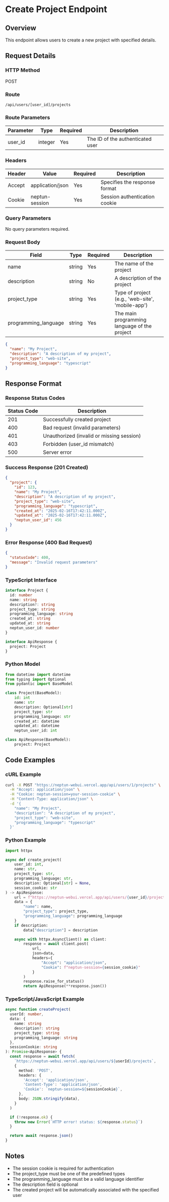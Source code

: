# Create Project Endpoint

## Overview

This endpoint allows users to create a new project with specified details.

## Request Details

### HTTP Method

POST

### Route

`/api/users/[user_id]/projects`

### Route Parameters

| Parameter | Type    | Required | Description                      |
| --------- | ------- | -------- | -------------------------------- |
| user_id   | integer | Yes      | The ID of the authenticated user |

### Headers

| Header | Value            | Required | Description                   |
| ------ | ---------------- | -------- | ----------------------------- |
| Accept | application/json | Yes      | Specifies the response format |
| Cookie | neptun-session   | Yes      | Session authentication cookie |

### Query Parameters

No query parameters required.

### Request Body

| Field                | Type   | Required | Description                                      |
| -------------------- | ------ | -------- | ------------------------------------------------ |
| name                 | string | Yes      | The name of the project                          |
| description          | string | No       | A description of the project                     |
| project_type         | string | Yes      | Type of project (e.g., 'web-site', 'mobile-app') |
| programming_language | string | Yes      | The main programming language of the project     |

```json
{
  "name": "My Project",
  "description": "A description of my project",
  "project_type": "web-site",
  "programming_language": "typescript"
}
```

## Response Format

### Response Status Codes

| Status Code | Description                               |
| ----------- | ----------------------------------------- |
| 201         | Successfully created project              |
| 400         | Bad request (invalid parameters)          |
| 401         | Unauthorized (invalid or missing session) |
| 403         | Forbidden (user_id mismatch)              |
| 500         | Server error                              |

### Success Response (201 Created)

```json
{
  "project": {
    "id": 123,
    "name": "My Project",
    "description": "A description of my project",
    "project_type": "web-site",
    "programming_language": "typescript",
    "created_at": "2025-02-16T17:42:11.000Z",
    "updated_at": "2025-02-16T17:42:11.000Z",
    "neptun_user_id": 456
  }
}
```

### Error Response (400 Bad Request)

```json
{
  "statusCode": 400,
  "message": "Invalid request parameters"
}
```

### TypeScript Interface

```typescript
interface Project {
  id: number
  name: string
  description?: string
  project_type: string
  programming_language: string
  created_at: string
  updated_at: string
  neptun_user_id: number
}

interface ApiResponse {
  project: Project
}
```

### Python Model

```python
from datetime import datetime
from typing import Optional
from pydantic import BaseModel

class Project(BaseModel):
    id: int
    name: str
    description: Optional[str]
    project_type: str
    programming_language: str
    created_at: datetime
    updated_at: datetime
    neptun_user_id: int

class ApiResponse(BaseModel):
    project: Project
```

## Code Examples

### cURL Example

```bash
curl -X POST "https://neptun-webui.vercel.app/api/users/1/projects" \
  -H "Accept: application/json" \
  -H "Cookie: neptun-session=your-session-cookie" \
  -H "Content-Type: application/json" \
  -d '{
    "name": "My Project",
    "description": "A description of my project",
    "project_type": "web-site",
    "programming_language": "typescript"
  }'
```

### Python Example

```python
import httpx

async def create_project(
    user_id: int,
    name: str,
    project_type: str,
    programming_language: str,
    description: Optional[str] = None,
    session_cookie: str
) -> ApiResponse:
    url = f"https://neptun-webui.vercel.app/api/users/{user_id}/projects"
    data = {
        "name": name,
        "project_type": project_type,
        "programming_language": programming_language
    }
    if description:
        data["description"] = description

    async with httpx.AsyncClient() as client:
        response = await client.post(
            url,
            json=data,
            headers={
                "Accept": "application/json",
                "Cookie": f"neptun-session={session_cookie}"
            }
        )
        response.raise_for_status()
        return ApiResponse(**response.json())
```

### TypeScript/JavaScript Example

```typescript
async function createProject(
  userId: number,
  data: {
    name: string
    description?: string
    project_type: string
    programming_language: string
  },
  sessionCookie: string
): Promise<ApiResponse> {
  const response = await fetch(
    `https://neptun-webui.vercel.app/api/users/${userId}/projects`,
    {
      method: 'POST',
      headers: {
        'Accept': 'application/json',
        'Content-Type': 'application/json',
        'Cookie': `neptun-session=${sessionCookie}`,
      },
      body: JSON.stringify(data),
    }
  )

  if (!response.ok) {
    throw new Error(`HTTP error! status: ${response.status}`)
  }

  return await response.json()
}
```

## Notes

- The session cookie is required for authentication
- The project_type must be one of the predefined types
- The programming_language must be a valid language identifier
- The description field is optional
- The created project will be automatically associated with the specified user
